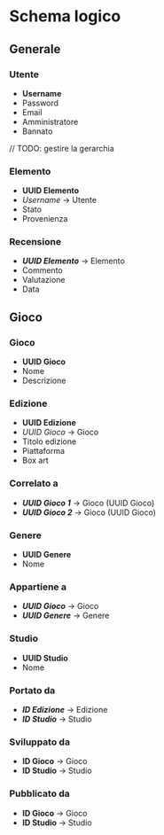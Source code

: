 # Schema logico

## Generale

### Utente
- **Username**
- Password
- Email
- Amministratore
- Bannato

// TODO: gestire la gerarchia

### Elemento
- **UUID Elemento**
- _Username_ → Utente
- Stato
- Provenienza

### Recensione
- _**UUID Elemento**_ → Elemento
- Commento
- Valutazione
- Data

## Gioco

### Gioco
- **UUID Gioco**
- Nome
- Descrizione

### Edizione
- **UUID Edizione**
- _UUID Gioco_ → Gioco
- Titolo edizione
- Piattaforma
- Box art

### Correlato a 
- _**UUID Gioco 1**_ → Gioco (UUID Gioco)
- _**UUID Gioco 2**_ → Gioco (UUID Gioco)

### Genere
- **UUID Genere**
- Nome

### Appartiene a
- _**UUID Gioco**_ → Gioco
- _**UUID Genere**_ → Genere

### Studio 
- **UUID Studio**
- Nome

### Portato da
- _**ID Edizione**_ → Edizione
- _**ID Studio**_ → Studio

### Sviluppato da 
- **ID Gioco** → Gioco
- **ID Studio** → Studio

### Pubblicato da 
- **ID Gioco** → Gioco
- **ID Studio** → Studio
